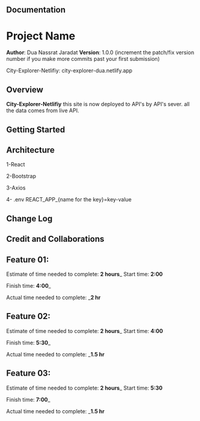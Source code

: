 ## Documentation 

# Project Name

**Author**: Dua Nassrat Jaradat
**Version**: 1.0.0 (increment the patch/fix version number if you make more commits past your first submission)

City-Explorer-Netlifiy: city-explorer-dua.netlify.app

## Overview
**City-Explorer-Netlifiy** this site is now deployed to API's by API's sever. 
all the data comes from live API.


## Getting Started

## Architecture

1-React

2-Bootstrap

3-Axios

4- .env 
REACT_APP_{name for the key}=key-value



## Change Log


## Credit and Collaborations

## Feature 01:

Estimate of time needed to complete: __2 hours___
Start time: __2:00__

Finish time: __4:00___

Actual time needed to complete: ___2 hr__


## Feature 02:

Estimate of time needed to complete: __2 hours___
Start time: __4:00__

Finish time: __5:30___

Actual time needed to complete: ___1.5 hr__

## Feature 03:

Estimate of time needed to complete: __2 hours___
Start time: __5:30__

Finish time: __7:00___

Actual time needed to complete: ___1.5 hr__






